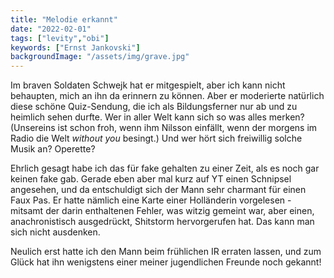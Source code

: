 ```yaml
---
title: "Melodie erkannt"
date: "2022-02-01"
tags: ["levity","obi"]
keywords: ["Ernst Jankovski"]
backgroundImage: "/assets/img/grave.jpg"
---
```

Im braven Soldaten Schwejk hat er mitgespielt, aber ich kann nicht behaupten, mich an ihn da erinnern zu können. Aber er moderierte natürlich diese schöne Quiz-Sendung, die ich als Bildungsferner nur ab und zu heimlich sehen durfte. Wer in aller Welt kann sich so was alles merken? (Unsereins ist schon froh, wenn ihm Nilsson einfällt, wenn der morgens im Radio die Welt *without you* besingt.) Und wer hört sich freiwillig solche Musik an? Operette? 

Ehrlich gesagt habe ich das für fake gehalten zu einer Zeit, als es noch gar keinen fake gab. Gerade eben aber mal kurz auf YT einen Schnipsel angesehen, und da entschuldigt sich der Mann sehr charmant für einen Faux Pas. Er hatte nämlich eine Karte einer Holländerin vorgelesen - mitsamt der darin enthaltenen Fehler, was witzig gemeint war, aber einen, anachronistisch ausgedrückt, Shitstorm hervorgerufen hat. Das kann man sich nicht ausdenken.

Neulich erst hatte ich den Mann beim frühlichen IR erraten lassen, und zum Glück hat ihn wenigstens einer meiner jugendlichen Freunde noch gekannt!
